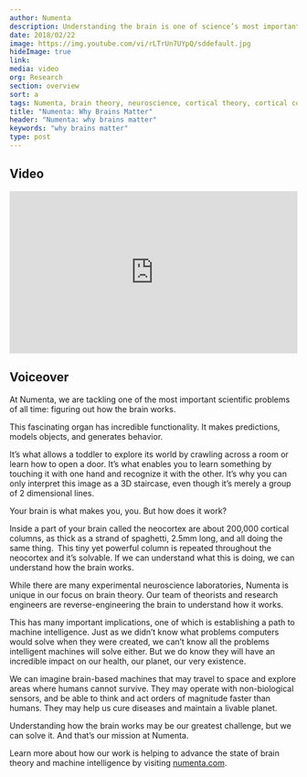 ```yaml
---
author: Numenta
description: Understanding the brain is one of science’s most important problems, and while many people believe it’s not solvable, researchers at Numenta disagree. Numenta is on a mission to reverse-engineer the brain and establish a path to machine intelligence. Watch this two minute video to see why the brain is not only a remarkable organ but the key to understanding intelligence.
date: 2018/02/22
image: https://img.youtube.com/vi/rLTrUn7UYpQ/sddefault.jpg
hideImage: true
link:
media: video
org: Research
section: overview
sort: a
tags: Numenta, brain theory, neuroscience, cortical theory, cortical columns, dendritic spikes, neurons
title: "Numenta: Why Brains Matter"
header: "Numenta: why brains matter"
keywords: "why brains matter"
type: post
---
```


## Video

<div class="video-container media-border">
  <iframe width="504" height="284" src="https://www.youtube.com/embed/rLTrUn7UYpQ" frameborder="0" allowfullscreen></iframe>
</div>

## Voiceover
At Numenta, we are tackling one of the most important scientific problems of all time: figuring out how the brain works.

This fascinating organ has incredible functionality. It makes predictions, models objects, and generates behavior.

It’s what allows a toddler to explore its world by crawling across a room or learn how to open a door.  It’s what enables you to learn something by touching it with one hand and recognize it with the other. It’s why you can only interpret this image as a 3D staircase, even though it’s merely a group of 2 dimensional lines.  

Your brain is what makes you, you.  But how does it work?

Inside a part of your brain called the neocortex are about 200,000 cortical columns, as thick as a strand of spaghetti, 2.5mm long, and all doing the same thing. This tiny yet powerful column is repeated throughout the neocortex and it’s solvable. If we can understand what this is doing, we can understand how the brain works.  

While there are many experimental neuroscience laboratories, Numenta is unique in our focus on brain theory.  Our team of theorists and research engineers are reverse-engineering the brain to understand how it works.  

This has many important implications, one of which is establishing a path to machine intelligence.  Just as we didn’t know what problems computers would solve when they were created, we can’t know all the problems intelligent machines will solve either.  But we do know they will have an incredible impact on our health, our planet, our very existence.

We can imagine brain-based machines that may travel to space and explore areas where humans cannot survive. They may operate with non-biological sensors, and be able to think and act orders of magnitude faster than humans.  They may help us cure diseases and maintain a livable planet.

Understanding how the brain works may be our greatest challenge, but we can solve it.  And that’s our mission at Numenta.

Learn more about how our work is helping to advance the state of brain theory and machine intelligence by visiting [numenta.com](/).
